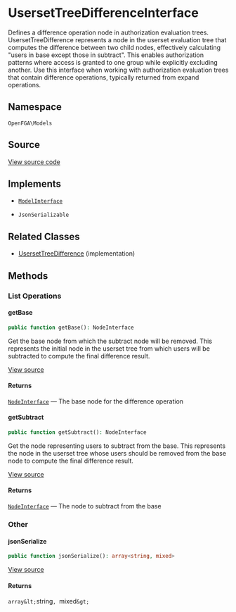 # UsersetTreeDifferenceInterface

Defines a difference operation node in authorization evaluation trees. UsersetTreeDifference represents a node in the userset evaluation tree that computes the difference between two child nodes, effectively calculating &quot;users in base except those in subtract&quot;. This enables authorization patterns where access is granted to one group while explicitly excluding another. Use this interface when working with authorization evaluation trees that contain difference operations, typically returned from expand operations.

## Namespace

`OpenFGA\Models`

## Source

[View source code](https://github.com/evansims/openfga-php/blob/main/src/Models/UsersetTreeDifferenceInterface.php)

## Implements

* [`ModelInterface`](ModelInterface.md)

* `JsonSerializable`

## Related Classes

* [UsersetTreeDifference](Models/UsersetTreeDifference.md) (implementation)

## Methods

### List Operations

#### getBase

```php
public function getBase(): NodeInterface

```

Get the base node from which the subtract node will be removed. This represents the initial node in the userset tree from which users will be subtracted to compute the final difference result.

[View source](https://github.com/evansims/openfga-php/blob/main/src/Models/UsersetTreeDifferenceInterface.php#L30)

#### Returns

[`NodeInterface`](NodeInterface.md) — The base node for the difference operation

#### getSubtract

```php
public function getSubtract(): NodeInterface

```

Get the node representing users to subtract from the base. This represents the node in the userset tree whose users should be removed from the base node to compute the final difference result.

[View source](https://github.com/evansims/openfga-php/blob/main/src/Models/UsersetTreeDifferenceInterface.php#L40)

#### Returns

[`NodeInterface`](NodeInterface.md) — The node to subtract from the base

### Other

#### jsonSerialize

```php
public function jsonSerialize(): array<string, mixed>

```

[View source](https://github.com/evansims/openfga-php/blob/main/src/Models/UsersetTreeDifferenceInterface.php#L46)

#### Returns

`array&lt;`string`, `mixed`&gt;`
